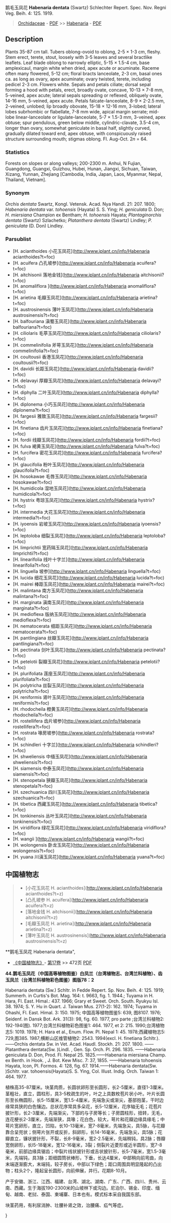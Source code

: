 鹅毛玉凤花 **Habenaria dentata** (Swartz) Schlechter Repert. Spec. Nov. Regni Veg. Beih. 4: 125. 1919.

> [Orchidaceae](http://www.iplant.cn/info/Orchidaceae?t=foc) - [PDF](http://www.iplant.cn/foc/pdf/Orchidaceae.pdf) >> [Habenaria](http://www.iplant.cn/info/Habenaria?t=foc) - [PDF](http://www.iplant.cn/foc/pdf/Habenaria.pdf)

## Description

Plants 35-87 cm tall. Tubers oblong-ovoid to oblong, 2-5 × 1-3 cm, fleshy. Stem erect, terete, stout, loosely with 3-5 leaves and several bractlike leaflets. Leaf blade oblong to narrowly elliptic, 5-15 × 1.5-4 cm, base amplexicaul, margin white when dried, apex acute or acuminate. Raceme often many flowered, 5-12 cm; floral bracts lanceolate, 2-3 cm, basal ones ca. as long as ovary, apex acuminate; ovary twisted, terete, including pedicel 2-3 cm. Flowers white. Sepals and petals ciliate; dorsal sepal forming a hood with petals, erect, broadly ovate, concave, 10-13 × 7-8 mm, 5-veined, apex acute; lateral sepals spreading or reflexed, obliquely ovate, 14-16 mm, 5-veined, apex acute. Petals falcate-lanceolate, 8-9 × 2-2.5 mm, 2-veined, unlobed; lip broadly obovate, 15-18 × 12-16 mm, 3-lobed; lateral lobes subrhombic or flabellate, 7-8 mm wide, apical margin serrate; mid-lobe linear-lanceolate or ligulate-lanceolate, 5-7 × 1.5-3 mm, 3-veined, apex obtuse; spur pendulous, green below middle, cylindric-clavate, 3.5-4 cm, longer than ovary, somewhat geniculate in basal half, slightly curved, gradually dilated toward end, apex obtuse, with conspicuously raised structure surrounding mouth; stigmas oblong. Fl. Aug-Oct. 2*n* = 64.

### Statistics
Forests on slopes or along valleys; 200-2300 m. Anhui, N Fujian, Guangdong, Guangxi, Guizhou, Hubei, Hunan, Jiangxi, Sichuan, Taiwan, Xizang, Yunnan, Zhejiang [Cambodia, India, Japan, Laos, Myanmar, Nepal, Thailand, Vietnam].

### Synonym
*Orchis dentata* Swartz, Kongl. Vetensk. Acad. Nya Handl. 21: 207. 1800; *Habenaria dentata* var. *tohoensis* (Hayata) S. S. Ying; *H. geniculata* D. Don; *H. miersiana* Champion ex Bentham; *H. tohoensis* Hayata; *Plantaginorchis dentata* (Swartz) Szlachetko; *Platanthera dentata* (Swartz) Lindley; *P. geniculata* (D. Don) Lindley.



### Parsublist

* [H.  acianthoides  小花玉凤花](http://www.iplant.cn/info/Habenaria acianthoides?t=foc)
* [H.  acuifera  凸孔坡参](http://www.iplant.cn/info/Habenaria acuifera?t=foc)
* [H.  aitchisonii  落地金钱](http://www.iplant.cn/info/Habenaria aitchisonii?t=foc)
* [H.  anomaliflora  ](http://www.iplant.cn/info/Habenaria anomaliflora?t=foc)
* [H.  arietina  毛瓣玉凤花](http://www.iplant.cn/info/Habenaria arietina?t=foc)
* [H.  austrosinensis  薄叶玉凤花](http://www.iplant.cn/info/Habenaria austrosinensis?t=foc)
* [H.  balfouriana  滇蜀玉凤花](http://www.iplant.cn/info/Habenaria balfouriana?t=foc)
* [H.  ciliolaris  毛葶玉凤花](http://www.iplant.cn/info/Habenaria ciliolaris?t=foc)
* [H.  commelinifolia  斧萼玉凤花](http://www.iplant.cn/info/Habenaria commelinifolia?t=foc)
* [H.  coultousii  香港玉凤花](http://www.iplant.cn/info/Habenaria coultousii?t=foc)
* [H.  davidii  长距玉凤花](http://www.iplant.cn/info/Habenaria davidii?t=foc)
* [H.  delavayi  厚瓣玉凤花](http://www.iplant.cn/info/Habenaria delavayi?t=foc)
* [H.  diphylla  二叶玉凤花](http://www.iplant.cn/info/Habenaria diphylla?t=foc)
* [H.  diplonema  小巧玉凤花](http://www.iplant.cn/info/Habenaria diplonema?t=foc)
* [H.  fargesii  雅致玉凤花](http://www.iplant.cn/info/Habenaria fargesii?t=foc)
* [H.  finetiana  齿片玉凤花](http://www.iplant.cn/info/Habenaria finetiana?t=foc)
* [H.  fordii  线瓣玉凤花](http://www.iplant.cn/info/Habenaria fordii?t=foc)
* [H.  fulva  褐黄玉凤花](http://www.iplant.cn/info/Habenaria fulva?t=foc)
* [H.  furcifera  密花玉凤花](http://www.iplant.cn/info/Habenaria furcifera?t=foc)
* [H.  glaucifolia  粉叶玉凤花](http://www.iplant.cn/info/Habenaria glaucifolia?t=foc)
* [H.  hosokawae  毛唇玉凤花](http://www.iplant.cn/info/Habenaria hosokawae?t=foc)
* [H.  humidicola  湿地玉凤花](http://www.iplant.cn/info/Habenaria humidicola?t=foc)
* [H.  hystrix  粤琼玉凤花](http://www.iplant.cn/info/Habenaria hystrix?t=foc)
* [H.  intermedia  大花玉凤花](http://www.iplant.cn/info/Habenaria intermedia?t=foc)
* [H.  iyoensis  岩坡玉凤花](http://www.iplant.cn/info/Habenaria iyoensis?t=foc)
* [H.  leptoloba  细裂玉凤花](http://www.iplant.cn/info/Habenaria leptoloba?t=foc)
* [H.  limprichtii  宽药隔玉凤花](http://www.iplant.cn/info/Habenaria limprichtii?t=foc)
* [H.  linearifolia  线叶十字兰](http://www.iplant.cn/info/Habenaria linearifolia?t=foc)
* [H.  linguella  坡参](http://www.iplant.cn/info/Habenaria linguella?t=foc)
* [H.  lucida  细花玉凤花](http://www.iplant.cn/info/Habenaria lucida?t=foc)
* [H.  mairei  棒距玉凤花](http://www.iplant.cn/info/Habenaria mairei?t=foc)
* [H.  malintana  南方玉凤花](http://www.iplant.cn/info/Habenaria malintana?t=foc)
* [H.  marginata  滇南玉凤花](http://www.iplant.cn/info/Habenaria marginata?t=foc)
* [H.  medioflexa  版纳玉凤花](http://www.iplant.cn/info/Habenaria medioflexa?t=foc)
* [H.  nematocerata  细距玉凤花](http://www.iplant.cn/info/Habenaria nematocerata?t=foc)
* [H.  pantlingiana  丝瓣玉凤花](http://www.iplant.cn/info/Habenaria pantlingiana?t=foc)
* [H.  pectinata  剑叶玉凤花](http://www.iplant.cn/info/Habenaria pectinata?t=foc)
* [H.  petelotii  裂瓣玉凤花](http://www.iplant.cn/info/Habenaria petelotii?t=foc)
* [H.  plurifoliata  莲座玉凤花](http://www.iplant.cn/info/Habenaria plurifoliata?t=foc)
* [H.  polytricha  丝裂玉凤花](http://www.iplant.cn/info/Habenaria polytricha?t=foc)
* [H.  reniformis  肾叶玉凤花](http://www.iplant.cn/info/Habenaria reniformis?t=foc)
* [H.  rhodocheila  橙黄玉凤花](http://www.iplant.cn/info/Habenaria rhodocheila?t=foc)
* [H.  rostellifera  齿片坡参](http://www.iplant.cn/info/Habenaria rostellifera?t=foc)
* [H.  rostrata  喙房坡参](http://www.iplant.cn/info/Habenaria rostrata?t=foc)
* [H.  schindleri  十字兰](http://www.iplant.cn/info/Habenaria schindleri?t=foc)
* [H.  shweliensis  中缅玉凤花](http://www.iplant.cn/info/Habenaria shweliensis?t=foc)
* [H.  siamensis  中泰玉凤花](http://www.iplant.cn/info/Habenaria siamensis?t=foc)
* [H.  stenopetala  狭瓣玉凤花](http://www.iplant.cn/info/Habenaria stenopetala?t=foc)
* [H.  szechuanica  四川玉凤花](http://www.iplant.cn/info/Habenaria szechuanica?t=foc)
* [H.  tibetica  西藏玉凤花](http://www.iplant.cn/info/Habenaria tibetica?t=foc)
* [H.  tonkinensis  丛叶玉凤花](http://www.iplant.cn/info/Habenaria tonkinensis?t=foc)
* [H.  viridiflora  绿花玉凤花](http://www.iplant.cn/info/Habenaria viridiflora?t=foc)
* [H.  wangii  ](http://www.iplant.cn/info/Habenaria wangii?t=foc)
* [H.  wolongensis  卧龙玉凤花](http://www.iplant.cn/info/Habenaria wolongensis?t=foc)
* [H.  yuana  川滇玉凤花](http://www.iplant.cn/info/Habenaria yuana?t=foc)


## 中国植物志

> * [小花玉凤花  H.  acianthoides](http://www.iplant.cn/info/Habenaria acianthoides?t=z)
> * [凸孔坡参  H.  acuifera](http://www.iplant.cn/info/Habenaria acuifera?t=z)
> * [落地金钱  H.  aitchisonii](http://www.iplant.cn/info/Habenaria aitchisonii?t=z)
> * [毛瓣玉凤花  H.  arietina](http://www.iplant.cn/info/Habenaria arietina?t=z)
> * [薄叶玉凤花  H.  austrosinensis](http://www.iplant.cn/info/Habenaria austrosinensis?t=z)


**鹅毛玉凤花 Habenaria dentata",



* [《中国植物志》](http://www.iplant.cn/frps)- [第17卷](http://www.iplant.cn/frps/vol/17) >> 472页 [PDF](http://www.iplant.cn/frps/pdf/17/472a.pdf)


**44.鹅毛玉凤花（中国高等植物图鉴）白凤兰（台湾植物志、台湾兰科植物）、齿玉凤兰（台湾兰科植物彩色图鉴）图版78：2**

Habenaria dentata (Sw.) Schltr. in Fedde Repert. Sp. Nov. Beih. 4: 125. 1919; Summerh. in Curtis's Bot. Mag. 164: t. 9663, fig. 1. 1944.; Tuyama in H. Hara, Fl. East. Himal.: 437. 1966; Grary et Sweet. Orch. South. Ryukyu Isl. 38. 1974; S. Y. Hu in Quart. J. Taiwan Mus. 27(1-2): 162. 1974; Tuyama in Ohashi, Fl. East. Himal. 3: 150. 1975; 中国高等植物图鉴5: 639, 图8107. 1976; Seidenf. in Dansk Bot. Ark. 31(3): 98, fig. 60. 1977, pro parte ;台湾兰科植物2: 192-194(图). 1977;台湾兰科植物彩色图鉴1: 464. 1977, et 2: 215. 1990;台湾植物志5: 1019. 1978; H. Hara et al., Enum. Flow. Pl. Nepal 1: 45. 1978;西藏植物志5: 729,图385. 1987;横断山区维管植物2: 2543. 1994(excl. H. finetiana Schltr.). ——Orchis dentata Sw. in Vet. Acad. Haudl. Stockh. 21: 207. 1800. ——Platanthera dentata(Sw. )Lindl. , Gen. Sp. Orch. Pl. 296. 1835. ——Habenaria geniculata D. Don, Prod. Fl. Nepal 25. 1825.——Habenaria miersiana Champ. ex Benth. in Hook. , J. Bot. Kew Misc. 7: 37, 1855. ——Habenaria tohoensis Hayata, Icon, Pl. Formos. 4: 128, fig. 67. 1914.——Habenaria dentata(Sw. )Schltr. var. tohoensis(Hayata)S. S. Ying, Col. Illust. Indig. Orch. Taiwan 1: 464. 1977.

植株高35-87厘米。块茎肉质，长圆状卵形至长圆形，长2-5厘米，直径1-3厘米。茎粗壮，直立，圆柱形，具3-5枚疏生的叶，叶之上具数枚苞片状小叶。叶片长圆形至长椭圆形，长5-15厘米，宽1.5-4厘米，先端急尖或渐尖，基部抱茎，干时边缘常具狭的白色镶边。总状花序常具多朵花，长5-12厘米，花序轴无毛；花苞片披针形，长2-3厘米，先端渐尖，下部的与子房等长；子房圆柱形，扭转，无毛，连花梗长2-3厘米，先端渐狭，具喙；花白色，较大，萼片和花瓣边缘具缘毛；中萼片宽卵形，直立，凹陷，长10-13毫米，宽7-8毫米，先端急尖，具5脉，与花瓣靠合呈兜状；侧萼片张开或反折，斜卵形，长14-16毫米，先端急尖，具5脉；花瓣直立，镰状披针形，不裂，长8-9毫米，宽2-2.5毫米，先端稍钝，具2脉；唇瓣宽倒卵形，长l5-18毫米，宽12-16毫米，3裂；侧裂片近菱形或近半圆形，宽7-8毫米，前部边缘具锯齿；中裂片线状披针形或舌状披针形，长5-7毫米，宽1.5-3毫米，先端钝，具3脉；距细圆筒状棒形，下垂，长达4厘米，中部稍向前弯曲，向末端逐渐膨大，末端钝，较子房长，中部以下绿色；距口周围具明显隆起的凸出物；柱头2个，隆起呈长圆形，向前伸展，并行。花期8-10月。

产于安徽、浙江、江西、福建、台湾、湖北、湖南、广东、广西、四川、贵州、云南、西藏。生于海拔190-2300米的山坡林下或沟边。尼泊尔、锡金、印度、缅甸、越南、老挝、泰国、柬埔寨、日本也有。模式标本采自我国东部。

块茎药用，有利尿消肿、壮腰补肾之效，治腰痛、疝气等症。



}